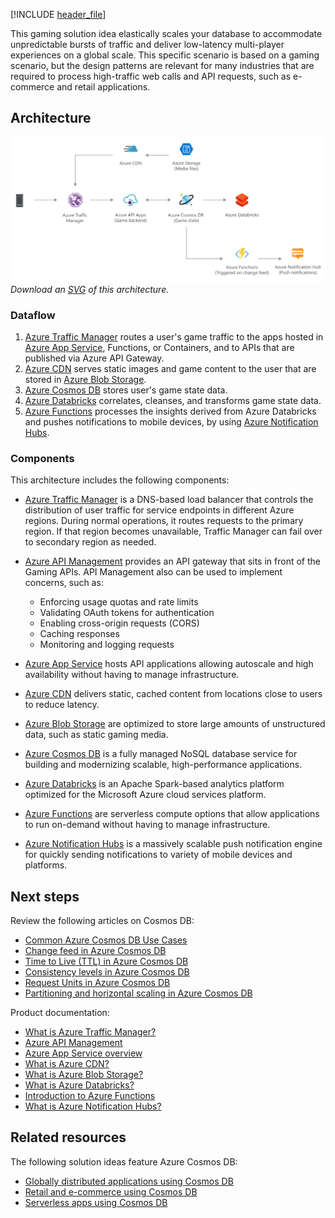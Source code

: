 [!INCLUDE [header_file](../../../includes/sol-idea-header.md)]

This gaming solution idea elastically scales your database to accommodate unpredictable bursts of traffic and deliver low-latency multi-player experiences on a global scale. This specific scenario is based on a gaming scenario, but the design patterns are relevant for many industries that are required to process high-traffic web calls and API requests, such as e-commerce and retail applications.

## Architecture

![Architecture Diagram](../media/gaming-using-cosmos-db.png)
*Download an [SVG](../media/gaming-using-cosmos-db.svg) of this architecture.*

### Dataflow
1. [Azure Traffic Manager](/azure/traffic-manager/traffic-manager-overview) routes a user's game traffic to the apps hosted in [Azure App Service](/azure/app-service-web/app-service-web-overview), Functions, or Containers, and to APIs that are published via Azure API Gateway.
2. [Azure CDN](/azure/cdn/cdn-overview) serves static images and game content to the user that are stored in [Azure Blob Storage](/azure/storage/blobs/storage-blobs-overview).
3. [Azure Cosmos DB](/azure/cosmos-db/introduction) stores user's game state data.
4. [Azure Databricks](/azure/databricks/scenarios/what-is-azure-databricks) correlates, cleanses, and transforms game state data.
5. [Azure Functions](/azure/azure-functions/functions-overview) processes the insights derived from Azure Databricks and pushes notifications to mobile devices, by using [Azure Notification Hubs](/azure/notification-hubs/notification-hubs-push-notification-overview).

### Components

This architecture includes the following components:

- [Azure Traffic Manager](https://azure.microsoft.com/services/traffic-manager/) is a DNS-based load balancer that controls the distribution of user traffic for service endpoints in different Azure regions. During normal operations, it routes requests to the primary region. If that region becomes unavailable, Traffic Manager can fail over to secondary region as needed.

- [Azure API Management](https://azure.microsoft.com/services/api-management/) provides an API gateway that sits in front of the Gaming APIs. API Management also can be used to implement concerns, such as:
    - Enforcing usage quotas and rate limits
    - Validating OAuth tokens for authentication
    - Enabling cross-origin requests (CORS)
    - Caching responses
    - Monitoring and logging requests

- [Azure App Service](https://azure.microsoft.com/services/app-service) hosts API applications allowing autoscale and high availability without having to manage infrastructure.

- [Azure CDN](https://azure.microsoft.com/services/cdn/) delivers static, cached content from locations close to users to reduce latency.

- [Azure Blob Storage](https://azure.microsoft.com/services/storage/) are optimized to store large amounts of unstructured data, such as static gaming media.

- [Azure Cosmos DB](https://azure.microsoft.com/services/cosmos-db/) is a fully managed NoSQL database service for building and modernizing scalable, high-performance applications.

- [Azure Databricks](https://azure.microsoft.com/services/databricks/) is an Apache Spark-based analytics platform optimized for the Microsoft Azure cloud services platform.

- [Azure Functions](https://azure.microsoft.com/services/functions/) are serverless compute options that allow applications to run on-demand without having to manage infrastructure.

- [Azure Notification Hubs](https://azure.microsoft.com/services/notification-hubs/#overview) is a massively scalable push notification engine for quickly sending notifications to variety of mobile devices and platforms.

## Next steps

Review the following articles on Cosmos DB:

- [Common Azure Cosmos DB Use Cases](/azure/cosmos-db/use-cases)
- [Change feed in Azure Cosmos DB](/azure/cosmos-db/change-feed)
- [Time to Live (TTL) in Azure Cosmos DB](/azure/cosmos-db/time-to-live)
- [Consistency levels in Azure Cosmos DB](/azure/cosmos-db/consistency-levels)
- [Request Units in Azure Cosmos DB](/azure/cosmos-db/request-units)
- [Partitioning and horizontal scaling in Azure Cosmos DB](/azure/cosmos-db/partition-data)

Product documentation:

- [What is Azure Traffic Manager?](/azure/traffic-manager/traffic-manager-overview)
- [Azure API Management](/azure/api-management/api-management-key-concepts)
- [Azure App Service overview](/azure/app-service-web/app-service-web-overview)
- [What is Azure CDN?](/azure/cdn/cdn-overview)
- [What is Azure Blob Storage?](/azure/storage/blobs/storage-blobs-overview)
- [What is Azure Databricks?](/azure/databricks/scenarios/what-is-azure-databricks)
- [Introduction to Azure Functions](/azure/azure-functions/functions-overview)
- [What is Azure Notification Hubs?](/azure/notification-hubs/notification-hubs-push-notification-overview)

## Related resources

The following solution ideas feature Azure Cosmos DB:

* [Globally distributed applications using Cosmos DB](./globally-distributed-mission-critical-applications-using-cosmos-db.yml)
* [Retail and e-commerce using Cosmos DB](./retail-and-e-commerce-using-cosmos-db.yml)
* [Serverless apps using Cosmos DB](./serverless-apps-using-cosmos-db.yml)

